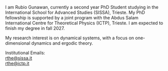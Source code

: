 I am Rubio Gunawan, currently a second year PhD Student studying in the International School for Advanced Studies (SISSA), Trieste.
My PhD fellowship is supported by a joint program with the Abdus Salam International Centre for Theoretical Physics (ICTP), Trieste.
I am expected to finish my degree in fall 2027.  

My research interest is on dynamical systems, with a focus on one-dimensional dynamics and ergodic theory.

Institutional Emails:  
rthe@sissa.it  
rthe@ictp.it
